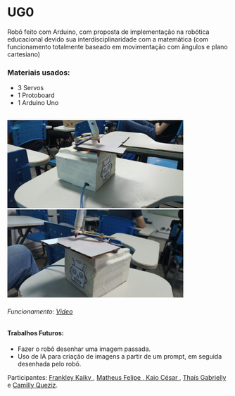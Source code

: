 # UG0
 Robô feito com Arduino, com proposta de implementação na robótica educacional devido sua interdisciplinaridade com a matemática (com funcionamento totalmente baseado em movimentação com ângulos e plano cartesiano)

 <h3>Materiais usados:</h3> 
 <ul>
   <li>3 Servos</li>
   <li>1 Protoboard</li>
   <li>1 Arduino Uno</li>
 </ul>
 
 <br/>
 
 <div style="display: inline_block">
<img width=400px height=200px src= 'Ugin.jpg' alt= 'UG0'>
<img width=400px height=200px src= 'ugin2.jpg' alt= 'UG0'>
 </div>
  
  <h6> Funcionamento: <a href="https://www.youtube.com/shorts/5RN0mQ5cIJ4">Video</a></h6>
 
 <h4>Trabalhos Futuros:</h4>
  <ul>
   <li>Fazer o robô desenhar uma imagem passada.</li>
   <li>Uso de IA para criação de imagens a partir de um prompt, em seguida desenhada pelo robô.</li>
 </ul>
 
 Participantes:  <a href= "https://github.com/Franky03"> Frankley Kaiky </a>, <a href= "https://github.com/MatheusFelipeLS"> Matheus Felipe </a>,<a href= "https://github.com/kaiocesarb15"> Kaio César </a>, <a href= "https://github.com/GabriellyMarques02"> Thaís Gabrielly </a> e <a href="https://github.com/CamillyQueziz">Camilly Queziz</a>.
